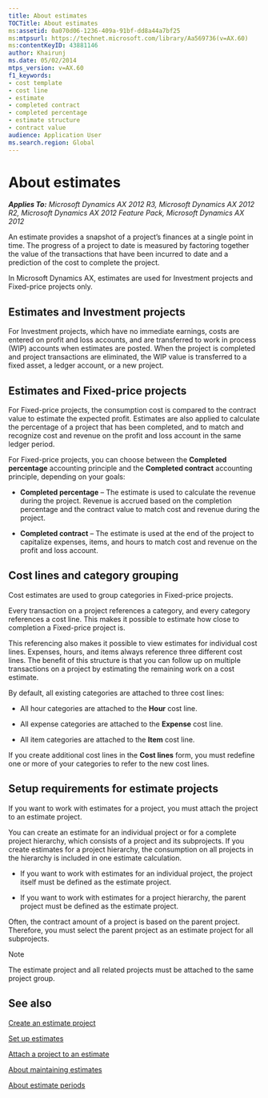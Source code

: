 ```yaml
---
title: About estimates
TOCTitle: About estimates
ms:assetid: 0a070d06-1236-409a-91bf-dd8a44a7bf25
ms:mtpsurl: https://technet.microsoft.com/library/Aa569736(v=AX.60)
ms:contentKeyID: 43881146
author: Khairunj
ms.date: 05/02/2014
mtps_version: v=AX.60
f1_keywords:
- cost template
- cost line
- estimate
- completed contract
- completed percentage
- estimate structure
- contract value
audience: Application User
ms.search.region: Global
---
```


# About estimates 


_**Applies To:** Microsoft Dynamics AX 2012 R3, Microsoft Dynamics AX 2012 R2, Microsoft Dynamics AX 2012 Feature Pack, Microsoft Dynamics AX 2012_

An estimate provides a snapshot of a project’s finances at a single point in time. The progress of a project to date is measured by factoring together the value of the transactions that have been incurred to date and a prediction of the cost to complete the project.

In Microsoft Dynamics AX, estimates are used for Investment projects and Fixed-price projects only.

## Estimates and Investment projects

For Investment projects, which have no immediate earnings, costs are entered on profit and loss accounts, and are transferred to work in process (WIP) accounts when estimates are posted. When the project is completed and project transactions are eliminated, the WIP value is transferred to a fixed asset, a ledger account, or a new project.

## Estimates and Fixed-price projects

For Fixed-price projects, the consumption cost is compared to the contract value to estimate the expected profit. Estimates are also applied to calculate the percentage of a project that has been completed, and to match and recognize cost and revenue on the profit and loss account in the same ledger period.

For Fixed-price projects, you can choose between the **Completed percentage** accounting principle and the **Completed contract** accounting principle, depending on your goals:

  - **Completed percentage** – The estimate is used to calculate the revenue during the project. Revenue is accrued based on the completion percentage and the contract value to match cost and revenue during the project.

  - **Completed contract** – The estimate is used at the end of the project to capitalize expenses, items, and hours to match cost and revenue on the profit and loss account.

## Cost lines and category grouping

Cost estimates are used to group categories in Fixed-price projects.

Every transaction on a project references a category, and every category references a cost line. This makes it possible to estimate how close to completion a Fixed-price project is.

This referencing also makes it possible to view estimates for individual cost lines. Expenses, hours, and items always reference three different cost lines. The benefit of this structure is that you can follow up on multiple transactions on a project by estimating the remaining work on a cost estimate.

By default, all existing categories are attached to three cost lines:

  - All hour categories are attached to the **Hour** cost line.

  - All expense categories are attached to the **Expense** cost line.

  - All item categories are attached to the **Item** cost line.

If you create additional cost lines in the **Cost lines** form, you must redefine one or more of your categories to refer to the new cost lines.

## Setup requirements for estimate projects

If you want to work with estimates for a project, you must attach the project to an estimate project.

You can create an estimate for an individual project or for a complete project hierarchy, which consists of a project and its subprojects. If you create estimates for a project hierarchy, the consumption on all projects in the hierarchy is included in one estimate calculation.

  - If you want to work with estimates for an individual project, the project itself must be defined as the estimate project.

  - If you want to work with estimates for a project hierarchy, the parent project must be defined as the estimate project.

Often, the contract amount of a project is based on the parent project. Therefore, you must select the parent project as an estimate project for all subprojects.


> [!NOTE]
> <P>The estimate project and all related projects must be attached to the same project group.</P>



## See also

[Create an estimate project](create-an-estimate-project.md)

[Set up estimates](set-up-estimates.md)

[Attach a project to an estimate](attach-a-project-to-an-estimate.md)

[About maintaining estimates](about-maintaining-estimates.md)

[About estimate periods](about-estimate-periods.md)

  


